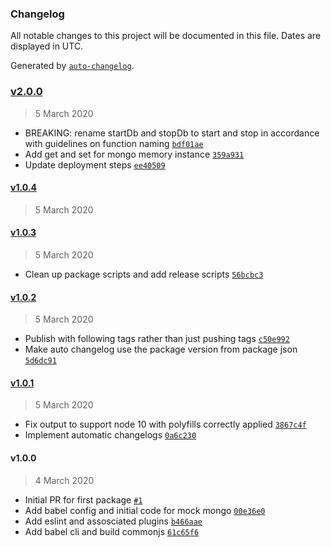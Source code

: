 ### Changelog

All notable changes to this project will be documented in this file. Dates are displayed in UTC.

Generated by [`auto-changelog`](https://github.com/CookPete/auto-changelog).

### [v2.0.0](https://github.com/lyvly-living/mock-mongo/compare/v1.0.4...v2.0.0)

> 5 March 2020

- BREAKING: rename startDb and stopDb to start and stop in accordance with guidelines on function naming [`bdf01ae`](https://github.com/lyvly-living/mock-mongo/commit/bdf01ae50ea9a57de0bb627c7d4eff71fc31770a)
- Add get and set for mongo memory instance [`359a931`](https://github.com/lyvly-living/mock-mongo/commit/359a931e8af559936ad11d97acfc18ddfe35d584)
- Update deployment steps [`ee40509`](https://github.com/lyvly-living/mock-mongo/commit/ee40509957013c42ac66991f0a6602ece9993c37)

#### [v1.0.4](https://github.com/lyvly-living/mock-mongo/compare/v1.0.3...v1.0.4)

> 5 March 2020

#### [v1.0.3](https://github.com/lyvly-living/mock-mongo/compare/v1.0.2...v1.0.3)

> 5 March 2020

- Clean up package scripts and add release scripts [`56bcbc3`](https://github.com/lyvly-living/mock-mongo/commit/56bcbc304edeac84adc5b78aad0c27469962fbb1)

#### [v1.0.2](https://github.com/lyvly-living/mock-mongo/compare/v1.0.1...v1.0.2)

> 5 March 2020

- Publish with following tags rather than just pushing tags [`c50e992`](https://github.com/lyvly-living/mock-mongo/commit/c50e9929a2d99c8290e076a95e25f3f10265336b)
- Make auto changelog use the package version from package json [`5d6dc91`](https://github.com/lyvly-living/mock-mongo/commit/5d6dc91b786918da749d15eafb352e08157820e1)

#### [v1.0.1](https://github.com/lyvly-living/mock-mongo/compare/v1.0.0...v1.0.1)

> 5 March 2020

- Fix output to support node 10 with polyfills correctly applied [`3867c4f`](https://github.com/lyvly-living/mock-mongo/commit/3867c4f7d77134f10dbf09a36eb4fcb80033ab7c)
- Implement automatic changelogs [`0a6c230`](https://github.com/lyvly-living/mock-mongo/commit/0a6c230dabcd126108f4f14be8968733f1eeb5eb)

#### v1.0.0

> 4 March 2020

- Initial PR for first package [`#1`](https://github.com/lyvly-living/mock-mongo/pull/1)
- Add babel config and initial code for mock mongo [`00e36e0`](https://github.com/lyvly-living/mock-mongo/commit/00e36e02b9ca4a72e0fbef08e2b0ddab291f4cd3)
- Add eslint and assosciated plugins [`b466aae`](https://github.com/lyvly-living/mock-mongo/commit/b466aae80690d73f2f30f444fa270b451968e0ea)
- Add babel cli and build commonjs [`61c65f6`](https://github.com/lyvly-living/mock-mongo/commit/61c65f6126c4bd689c9de536f6890a26e670b0b5)
